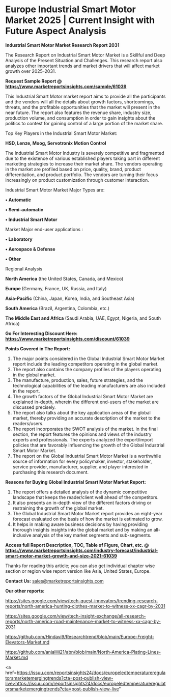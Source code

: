 # Europe Industrial Smart Motor Market 2025 | Current Insight with Future Aspect Analysis

<strong>Industrial Smart Motor Market Research Report 2031</strong>

The Research Report on Industrial Smart Motor Market is a Skillful and Deep Analysis of the Present Situation and Challenges. This research report also analyzes other important trends and market drivers that will affect market growth over 2025-2031.

<strong>Request Sample Report @ <a href=https://www.marketreportsinsights.com/sample/61039>https://www.marketreportsinsights.com/sample/61039</a></strong>

This Industrial Smart Motor market report aims to provide all the participants and the vendors will all the details about growth factors, shortcomings, threats, and the profitable opportunities that the market will present in the near future. The report also features the revenue share, industry size, production volume, and consumption in order to gain insights about the politics to contest for gaining control of a large portion of the market share.

Top Key Players in the Industrial Smart Motor Market:

<strong>HSD, Lenze, Moog, Servotronix Motion Control</strong>

The Industrial Smart Motor Industry is severely competitive and fragmented due to the existence of various established players taking part in different marketing strategies to increase their market share. The vendors operating in the market are profiled based on price, quality, brand, product differentiation, and product portfolio. The vendors are turning their focus increasingly on product customization through customer interaction.

Industrial Smart Motor Market Major Types are:

<strong>• Automatic

• Semi-automatic

• Industrial Smart Motor</strong>

Market Major end-user applications :

<strong>• Laboratory

• Aerospace & Defense

• Other</strong>

Regional Analysis

</u><strong><b>North America</b></strong> (the United States, Canada, and Mexico)

<strong><b>Europe </b></strong>(Germany, France, UK, Russia, and Italy)

<strong><b>Asia-Pacific</b></strong> (China, Japan, Korea, India, and Southeast Asia)

<strong><b>South America</b></strong> (Brazil, Argentina, Colombia, etc.)

<strong><b>The Middle East and Africa</b></strong> (Saudi Arabia, UAE, Egypt, Nigeria, and South Africa)

<strong>Go For Interesting Discount Here: <a href=https://www.marketreportsinsights.com/discount/61039>https://www.marketreportsinsights.com/discount/61039</a></strong>

<strong>Points Covered in The Report:</strong>
<ol>
  <li>The major points considered in the Global Industrial Smart Motor Market report include the leading competitors operating in the global market.</li>
  <li>The report also contains the company profiles of the players operating in the global market.</li>
  <li>The manufacture, production, sales, future strategies, and the technological capabilities of the leading manufacturers are also included in the report.</li>
  <li>The growth factors of the Global Industrial Smart Motor Market are explained in-depth, wherein the different end-users of the market are discussed precisely.</li>
  <li>The report also talks about the key application areas of the global market, thereby providing an accurate description of the market to the readers/users.</li>
  <li>The report incorporates the SWOT analysis of the market. In the final section, the report features the opinions and views of the industry experts and professionals. The experts analyzed the export/import policies that are favorably influencing the growth of the Global Industrial Smart Motor Market.</li>
  <li>The report on the Global Industrial Smart Motor Market is a worthwhile source of information for every policymaker, investor, stakeholder, service provider, manufacturer, supplier, and player interested in purchasing this research document.</li>
</ol>
<strong>Reasons for Buying Global Industrial Smart Motor Market Report:</strong>

<ol>
  <li>The report offers a detailed analysis of the dynamic competitive landscape that keeps the reader/client well ahead of the competitors.</li>
  <li>It also presents an in-depth view of the different factors driving or restraining the growth of the global market.</li>
  <li>The Global Industrial Smart Motor Market report provides an eight-year forecast evaluated on the basis of how the market is estimated to grow.</li>
  <li>It helps in making aware business decisions by having providing thorough insights insights into the global market and by making an all-inclusive analysis of the key market segments and sub-segments.</li>
</ol>
<strong>Access full Report Description, TOC, Table of Figure, Chart, etc. @ <a href=https://www.marketreportsinsights.com/industry-forecast/industrial-smart-motor-market-growth-and-size-2021-61039>https://www.marketreportsinsights.com/industry-forecast/industrial-smart-motor-market-growth-and-size-2021-61039</a></strong>


Thanks for reading this article; you can also get individual chapter wise section or region wise report version like Asia, United States, Europe.

<strong>Contact Us:</strong>
sales@marketreportsinsights.com

<strong>Our other reports:</strong>

<a href=https://sites.google.com/view/tech-quest-innovators/trending-research-reports/north-america-hunting-clothes-market-to-witness-xx-cagr-by-2031>https://sites.google.com/view/tech-quest-innovators/trending-research-reports/north-america-hunting-clothes-market-to-witness-xx-cagr-by-2031</a>

<a href=https://sites.google.com/view/tech-insight-exchange/all-research-reports/north-america-road-maintenance-market-to-witness-xx-cagr-by-2031>https://sites.google.com/view/tech-insight-exchange/all-research-reports/north-america-road-maintenance-market-to-witness-xx-cagr-by-2031</a>

<a href=https://github.com/Hindavi9/Researchtrend/blob/main/Europe-Freight-Elevators-Market.md>https://github.com/Hindavi9/Researchtrend/blob/main/Europe-Freight-Elevators-Market.md</a>

<a href=https://github.com/anjaliiii21/abn/blob/main/North-America-Plating-Lines-Market.md>https://github.com/anjaliiii21/abn/blob/main/North-America-Plating-Lines-Market.md</a>

<a href=https://issuu.com/reportsinsights24/docs/europeledtemperatureregulatorsmarketemergingtrends?cta=post-publish-view-live>https://issuu.com/reportsinsights24/docs/europeledtemperatureregulatorsmarketemergingtrends?cta=post-publish-view-live</a>"
